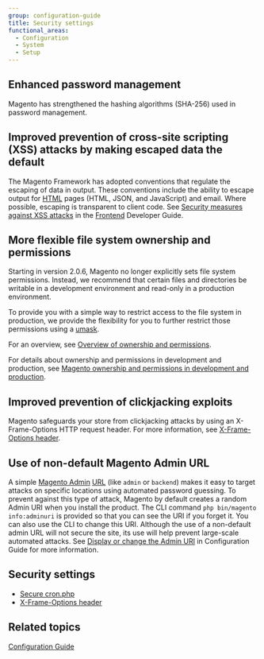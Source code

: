 ```yaml
---
group: configuration-guide
title: Security settings
functional_areas:
  - Configuration
  - System
  - Setup
---
```


## Enhanced password management

Magento has strengthened the hashing algorithms (SHA-256) used in password management.

## Improved prevention of cross-site scripting (XSS) attacks by making escaped data the default

The Magento Framework has adopted conventions that regulate the escaping of data in output. These conventions include the ability to escape  output for [HTML](https://glossary.magento.com/html) pages (HTML, JSON, and JavaScript) and email. Where possible, escaping is transparent to client code. See [Security measures against XSS attacks][] in the [Frontend](https://glossary.magento.com/frontend) Developer Guide.

## More flexible file system ownership and permissions

Starting in version 2.0.6, Magento no longer explicitly sets file system permissions. Instead, we recommend that certain files and directories be writable in a development environment and read-only in a production environment.

To provide you with a simple way to restrict access to the file system in production, we provide the flexibility for you to further restrict those permissions using a [umask][].

For an overview, see [Overview of ownership and permissions][].

For details about ownership and permissions in development and production, see [Magento ownership and permissions in development and production]({{page.baseurl}}).

## Improved prevention of clickjacking exploits

Magento safeguards your store from clickjacking attacks by using an X-Frame-Options HTTP request header. For more information, see [X-Frame-Options header][].

## Use of non-default Magento Admin URL

A simple [Magento Admin](https://glossary.magento.com/magento-admin) [URL](https://glossary.magento.com/url) (like `admin` or `backend`) makes it easy to target attacks on specific locations using automated password guessing. To prevent against this type of attack, Magento by default creates a random Admin URI when you install the product. The CLI command `php bin/magento info:adminuri` is provided so that you can  see the URI if you forget it. You can also use the CLI to change this URI.  Although the use of a non-default admin URL will not secure the site, its use will help prevent large-scale automated attacks. See [Display or change the Admin URI][] in Configuration Guide for more information.

## Security settings

* [Secure cron.php][]
* [X-Frame-Options header][]

## Related topics

[Configuration Guide][]

<!-- Link definitions -->
[Display or change the Admin URI]: {{page.baseurl}}/install-gde/install/cli/install-cli-adminurl.html
[X-Frame-Options header]: {{page.baseurl}}/config-guide/secy/secy-xframe.html
[Secure cron.php]: {{page.baseurl}}/config-guide/secy/secy-cron.html
[Overview of ownership and permissions]: {{page.baseurl}}/install-gde/prereq/file-sys-perms-over.html
[umask]: http://www.cyberciti.biz/tips/understanding-linux-unix-umask-value-usage.html
[Security measures against XSS attacks]: {{page.baseurl}}/extension-dev-guide/xss-protection.html
[Configuration Guide]: {{page.baseurl}}/config-guide/bk-config-guide.html
